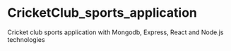 # CricketClub_sports_application
Cricket club sports application with Mongodb, Express, React and Node.js technologies
